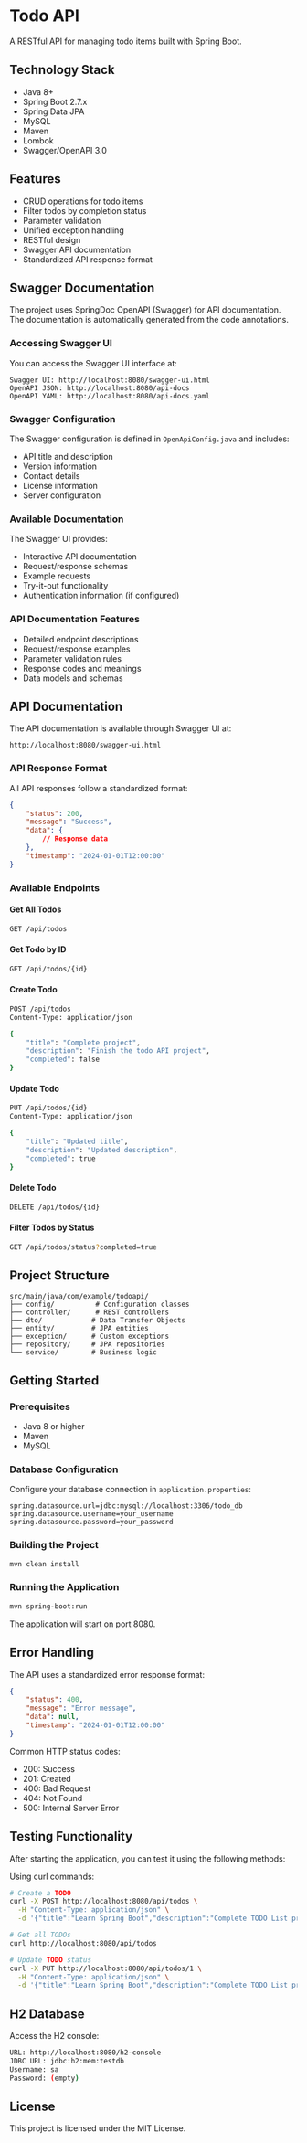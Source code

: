# Todo API

A RESTful API for managing todo items built with Spring Boot.

## Technology Stack

- Java 8+
- Spring Boot 2.7.x
- Spring Data JPA
- MySQL
- Maven
- Lombok
- Swagger/OpenAPI 3.0

## Features

- CRUD operations for todo items
- Filter todos by completion status
- Parameter validation
- Unified exception handling
- RESTful design
- Swagger API documentation
- Standardized API response format

## Swagger Documentation

The project uses SpringDoc OpenAPI (Swagger) for API documentation. The documentation is automatically generated from the code annotations.

### Accessing Swagger UI

You can access the Swagger UI interface at:
```
Swagger UI: http://localhost:8080/swagger-ui.html
OpenAPI JSON: http://localhost:8080/api-docs
OpenAPI YAML: http://localhost:8080/api-docs.yaml

```

### Swagger Configuration

The Swagger configuration is defined in `OpenApiConfig.java` and includes:
- API title and description
- Version information
- Contact details
- License information
- Server configuration

### Available Documentation

The Swagger UI provides:
- Interactive API documentation
- Request/response schemas
- Example requests
- Try-it-out functionality
- Authentication information (if configured)

### API Documentation Features

- Detailed endpoint descriptions
- Request/response examples
- Parameter validation rules
- Response codes and meanings
- Data models and schemas

## API Documentation

The API documentation is available through Swagger UI at:
```
http://localhost:8080/swagger-ui.html
```

### API Response Format

All API responses follow a standardized format:

```json
{
    "status": 200,
    "message": "Success",
    "data": {
        // Response data
    },
    "timestamp": "2024-01-01T12:00:00"
}
```

### Available Endpoints

#### Get All Todos
```bash
GET /api/todos
```

#### Get Todo by ID
```bash
GET /api/todos/{id}
```

#### Create Todo
```bash
POST /api/todos
Content-Type: application/json

{
    "title": "Complete project",
    "description": "Finish the todo API project",
    "completed": false
}
```

#### Update Todo
```bash
PUT /api/todos/{id}
Content-Type: application/json

{
    "title": "Updated title",
    "description": "Updated description",
    "completed": true
}
```

#### Delete Todo
```bash
DELETE /api/todos/{id}
```

#### Filter Todos by Status
```bash
GET /api/todos/status?completed=true
```

## Project Structure

```
src/main/java/com/example/todoapi/
├── config/          # Configuration classes
├── controller/      # REST controllers
├── dto/            # Data Transfer Objects
├── entity/         # JPA entities
├── exception/      # Custom exceptions
├── repository/     # JPA repositories
└── service/        # Business logic
```

## Getting Started

### Prerequisites

- Java 8 or higher
- Maven
- MySQL

### Database Configuration

Configure your database connection in `application.properties`:

```properties
spring.datasource.url=jdbc:mysql://localhost:3306/todo_db
spring.datasource.username=your_username
spring.datasource.password=your_password
```

### Building the Project

```bash
mvn clean install
```

### Running the Application

```bash
mvn spring-boot:run
```

The application will start on port 8080.

## Error Handling

The API uses a standardized error response format:

```json
{
    "status": 400,
    "message": "Error message",
    "data": null,
    "timestamp": "2024-01-01T12:00:00"
}
```

Common HTTP status codes:
- 200: Success
- 201: Created
- 400: Bad Request
- 404: Not Found
- 500: Internal Server Error

## Testing Functionality

After starting the application, you can test it using the following methods:

Using curl commands:
```bash
# Create a TODO
curl -X POST http://localhost:8080/api/todos \
  -H "Content-Type: application/json" \
  -d '{"title":"Learn Spring Boot","description":"Complete TODO List project"}'

# Get all TODOs
curl http://localhost:8080/api/todos

# Update TODO status
curl -X PUT http://localhost:8080/api/todos/1 \
  -H "Content-Type: application/json" \
  -d '{"title":"Learn Spring Boot","description":"Complete TODO List project","completed":true}'
```

## H2 Database

Access the H2 console:

```bash
URL: http://localhost:8080/h2-console
JDBC URL: jdbc:h2:mem:testdb
Username: sa
Password: (empty)
```

## License

This project is licensed under the MIT License. 